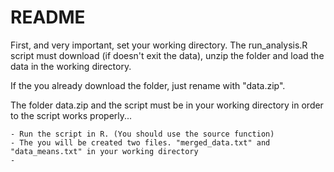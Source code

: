 README
==========

First, and very important, set your working directory. The run_analysis.R script must download (if doesn't exit the data), unzip the folder and load the data in the working directory.

If the you already download the folder, just rename with "data.zip".

The folder data.zip and the script must be in your working directory in order to the script works properly...

	- Run the script in R. (You should use the source function)
	- The you will be created two files. "merged_data.txt" and "data_means.txt" in your working directory
	- 
